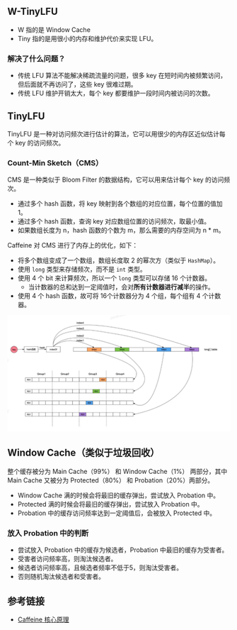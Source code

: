 ## W-TinyLFU
* W 指的是 Window Cache
* Tiny 指的是用很小的内存和维护代价来实现 LFU。

### 解决了什么问题？
* 传统 LFU 算法不能解决稀疏流量的问题，很多 key 在短时间内被频繁访问，但后面就不再访问了，这些 key 很难过期。
* 传统 LFU 维护开销太大，每个 key 都要维护一段时间内被访问的次数。

## TinyLFU
TinyLFU 是一种对访问频次进行估计的算法，它可以用很少的内存区近似估计每个 key 的访问频次。

### Count-Min Sketch（CMS）
CMS 是一种类似于 Bloom Filter 的数据结构，它可以用来估计每个 key 的访问频次。
* 通过多个 hash 函数，将 key 映射到各个数组的对应位置，每个位置的值加 1。
* 通过多个 hash 函数，查询 key 对应数组位置的访问频次，取最小值。
* 如果数组长度为 n，hash 函数的个数为 m，那么需要的内存空间为 n * m。

Caffeine 对 CMS 进行了内存上的优化，如下：
* 将多个数组变成了一个数组，数组长度取 2 的幂次方（类似于 `HashMap`）。
* 使用 `long` 类型来存储频次，而不是 `int` 类型。
* 使用 4 个 bit 来计算频次，所以一个 `long` 类型可以存储 16 个计数器。
  * 当计数器的总和达到一定阈值时，会对**所有计数器进行减半**的操作。
* 使用 4 个 hash 函数，故可将 16个计数器分为 4 个组，每个组有 4 个计数器。

<img src="/knowledge/assets/caffeine/cms.png" width="900">

## Window Cache（类似于垃圾回收）
整个缓存被分为 Main Cache（99%） 和 Window Cache（1%） 两部分，其中 Main Cache 又被分为 Protected（80%） 和 Probation（20%）两部分。
* Window Cache 满的时候会将最旧的缓存弹出，尝试放入 Probation 中。
* Protected 满的时候会将最旧的缓存弹出，尝试放入 Probation 中。
* Probation 中的缓存访问频率达到一定阈值后，会被放入 Protected 中。

### 放入 Probation 中的判断
* 尝试放入 Probation 中的缓存为候选者，Probation 中最旧的缓存为受害者。
* 受害者访问频率高，则淘汰候选者。
* 候选者访问频率高，且候选者频率不低于5，则淘汰受害者。
* 否则随机淘汰候选者和受害者。

## 参考链接
* [Caffeine 核心原理](https://www.jianshu.com/p/3c6161e5337b)